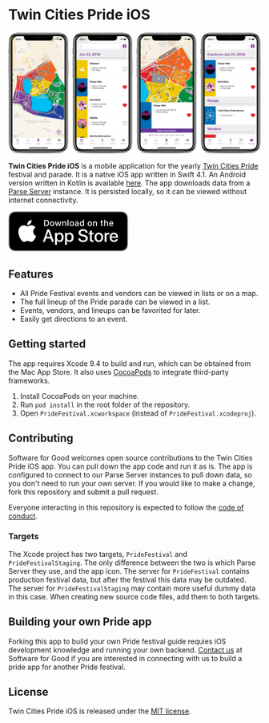 # Twin Cities Pride iOS

![Twin Cities Pride app on iPhone X](media/screenshots.jpg)

**Twin Cities Pride iOS** is a mobile application for the yearly [Twin Cities Pride](https://www.tcpride.org/) festival and parade. It is a native iOS app written in Swift 4.1. An Android version written in Kotlin is available [here](https://github.com/softwareforgood/pride-festival-android). The app downloads data from a [Parse Server](https://github.com/softwareforgood/pride-festival-parse) instance. It is persisted locally, so it can be viewed without internet connectivity.

[![Download on the App Store](media/app-store-badge.svg)](https://itunes.apple.com/us/app/twin-cities-pride-2017/id1076714574?mt=8)

## Features

- All Pride Festival events and vendors can be viewed in lists or on a map. 
- The full lineup of the Pride parade can be viewed in a list.
- Events, vendors, and lineups can be favorited for later.
- Easily get directions to an event.

## Getting started

The app requires Xcode 9.4 to build and run, which can be obtained from the Mac App Store. It also uses [CocoaPods](http://cocoapods.org/) to integrate third-party frameworks.

1. Install CocoaPods on your machine.
2. Run `pod install` in the root folder of the repository.
3. Open `PrideFestival.xcworkspace` (instead of `PrideFestival.xcodeproj`).

## Contributing

Software for Good welcomes open source contributions to the Twin Cities Pride iOS app. You can pull down the app code and run it as is. The app is configured to connect to our Parse Server instances to pull down data, so you don't need to run your own server. If you would like to make a change, fork this repository and submit a pull request.

Everyone interacting in this repository is expected to follow the [code of conduct](code-of-conduct.md).

### Targets

The Xcode project has two targets, `PrideFestival` and `PrideFestivalStaging`. The only difference between the two is which Parse Server they use, and the app icon. The server for `PrideFestival` contains production festival data, but after the festival this data may be outdated. The server for `PrideFestivalStaging` may contain more useful dummy data in this case. When creating new source code files, add them to both targets.

## Building your own Pride app

Forking this app to build your own Pride festival guide requies iOS development knowledge and running your own backend. [Contact us](https://softwareforgood.com/contact/) at Software for Good if you are interested in connecting with us to build a pride app for another Pride festival. 

## License

Twin Cities Pride iOS is released under the [MIT license](LICENSE).
